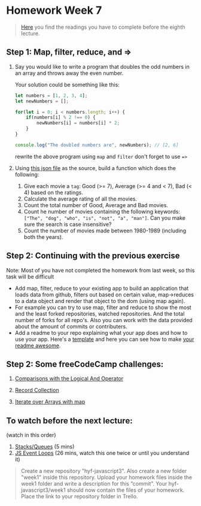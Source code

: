 # Homework Week 7

>[Here](/Week7/README.md) you find the readings you have to complete before the eighth lecture.

## Step 1: Map, filter, reduce, and =>

1. Say you would like to write a program that doubles the odd numbers in an array and throws away the even number.

    Your solution could be something like this:
    ```js
    let numbers = [1, 2, 3, 4];
    let newNumbers = [];

    for(let i = 0; i < numbers.length; i++) {
        if(numbers[i] % 2 !== 0) {
            newNumbers[i] = numbers[i] * 2;
        }
    }

    console.log("The doubled numbers are", newNumbers); // [2, 6]

    ```

    rewrite the above program using `map` and `filter` don't forget to use `=>`

2. Using [this json file](https://gist.githubusercontent.com/pankaj28843/08f397fcea7c760a99206bcb0ae8d0a4/raw/02d8bc9ec9a73e463b13c44df77a87255def5ab9/movies.json) as the source, build a function which does the following:

    1. Give each movie a `tag`: Good (>= 7), Average (>= 4 and < 7), Bad (< 4) based on the ratings.
    1. Calculate the average rating of all the movies.
    1. Count the total number of Good, Average and Bad movies.
    1. Count he number of movies containing the following keywords: `["The", "dog", "who", "is", "not", "a", "man"]`. Can you make sure the search is case insensitive?
    1. Count the number of movies made between 1980-1989 (including both the years).

## Step 2: Continuing with the previous exercise
Note: Most of you have not completed the homework from last week, so this task will be difficult

- Add map, filter, reduce to  your existing app to build an application that loads data from github, filters out based on certain value, map->reduces to a data object and render that object to the dom (using map again).
- For example you can try to use map, filter and reduce to show the most and the least forked repositories, watched repositories. And the total number of forks for all repo's. Also you can work with the data provided about the amount of commits or contributers.
- Add a readme to your repo explaining  what your app does and how to use your app. Here's a [template](https://gist.github.com/jxson/1784669) and here you can see how to make [your readme awesome](https://gist.github.com/rrgayhart/91bba7bb39ea60136e5c).

## Step 2: **Some freeCodeCamp challenges:**

1. [Comparisons with the Logical And Operator](https://learn.freecodecamp.org/javascript-algorithms-and-data-structures/basic-javascript/comparisons-with-the-logical-and-operator/)

2. [Record Collection](https://learn.freecodecamp.org/javascript-algorithms-and-data-structures/basic-javascript/record-collection/)

3. [Iterate over Arrays with map](https://learn.freecodecamp.org/javascript-algorithms-and-data-structures/functional-programming/use-the-map-method-to-extract-data-from-an-array)

## To watch before the next lecture:

(watch in this order)

1. [Stacks/Queues](https://www.youtube.com/watch?v=wjI1WNcIntg) (5 mins)
2. [JS Event Loops](https://www.youtube.com/watch?v=8aGhZQkoFbQ) (26 mins, watch this one twice or until you understand it)

>Create a new repository "hyf-javascript3". Also create a new folder "week1" inside this repository. 
Upload your homework files inside the week1 folder and write a description for this “commit”.
Your hyf-javascript3/week1 should now contain the files of your homework.
Place the link to your repository folder in Trello.
